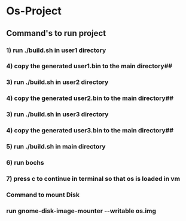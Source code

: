 # Os-Project #

## Command's to run project ##

### 1) run ./build.sh in user1 directory ###
### 4) copy the generated user1.bin to the main directory##
### 3) run ./build.sh in user2 directory ###
### 4) copy the generated user2.bin to the main directory##
### 3) run ./build.sh in user3 directory ###
### 4) copy the generated user3.bin to the main directory##
### 5) run ./build.sh in main directory ###
### 6) run bochs ###
### 7) press c to continue in terminal so that os is loaded in vm ###


### Command to mount Disk ###
### run gnome-disk-image-mounter --writable os.img ###

